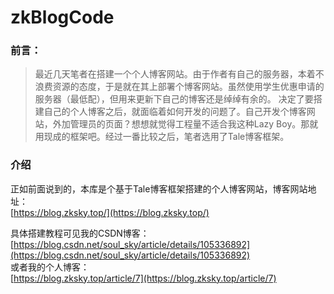 # zkBlogCode
### 前言：  
>最近几天笔者在搭建一个个人博客网站。由于作者有自己的服务器，本着不浪费资源的态度，于是就在其上部署个博客网站。虽然使用学生优惠申请的服务器（最低配），但用来更新下自己的博客还是绰绰有余的。
>决定了要搭建自己的个人博客之后，就面临着如何开发的问题了。自己开发个博客网站，外加管理员的页面？想想就觉得工程量不适合我这种Lazy Boy。那就用现成的框架吧。经过一番比较之后，笔者选用了Tale博客框架。


### 介绍 
正如前面说到的，本库是个基于Tale博客框架搭建的个人博客网站，博客网站地址：   
[https://blog.zksky.top/](https://blog.zksky.top/)

具体搭建教程可见我的CSDN博客：  
[https://blog.csdn.net/soul_sky/article/details/105336892](https://blog.csdn.net/soul_sky/article/details/105336892)   
或者我的个人博客：   
[https://blog.zksky.top/article/7](https://blog.zksky.top/article/7)